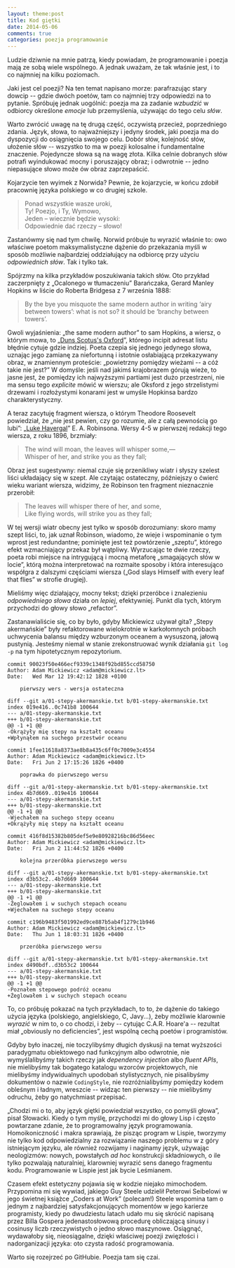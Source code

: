 ```yaml
---
layout: theme:post
title: Kod giętki
date: 2014-05-06
comments: true
categories: poezja programowanie
---
```


Ludzie dziwnie na mnie patrzą, kiedy powiadam, że programowanie i poezja mają ze sobą wiele wspólnego. A jednak uważam, że tak właśnie jest, i to co najmniej na kilku poziomach.

Jaki jest cel poezji? Na ten temat napisano morze: parafrazując stary dowcip -- gdzie dwóch poetów, tam co najmniej trzy odpowiedzi na to pytanie. Spróbuję jednak uogólnić: poezja ma za zadanie _wzbudzić_ w odbiorcy określone _emocje_ lub przemyślenia, używając do tego celu _słów_.

Warto zwrócić uwagę na tę drugą część, oczywistą przecież, poprzedniego zdania. Język, słowa, to najważniejszy i jedyny środek, jaki poezja ma do dyspozycji do osiągnięcia swojego celu. Dobór słów, kolejność słów, ułożenie słów -- wszystko to ma w poezji kolosalne i fundamentalne znaczenie. Pojedyncze słowa są na wagę złota. Kilka celnie dobranych słów potrafi wyindukować mocny i poruszający obraz; i odwrotnie -- jedno niepasujące słowo może ów obraz zaprzepaścić.

Kojarzycie ten wyimek z Norwida? Pewnie, że kojarzycie, w końcu zdobił pracownię języka polskiego w co drugiej szkole.

> Ponad wszystkie wasze uroki,<br>
> Ty! Poezjo, i Ty, Wymowo,<br>
> Jeden – wiecznie będzie wysoki:<br>
> Odpowiednie dać rzeczy – słowo!

Zastanówmy się nad tym chwilę. Norwid próbuje tu wyrazić właśnie to: owo właściwe poetom maksymalistyczne dążenie do przekazania myśli w sposób możliwie najbardziej oddziałujący na odbiorcę przy użyciu _odpowiednich słów_. Tak i tylko tak.

Spójrzmy na kilka przykładów poszukiwania takich słów. Oto przykład zaczerpnięty z „Ocalonego w tłumaczeniu” Barańczaka, Gerard Manley Hopkins w liście do Roberta Bridgesa z 7 września 1888:

> By the bye you misquote the same modern author in writing ‘airy between towers’: what is not so? it should be ‘branchy between towers’.

Gwoli wyjaśnienia: „the same modern author” to sam Hopkins, a wiersz, o którym mowa, to „[Duns Scotus's Oxford][1]”, którego incipit adresat listu błędnie cytuje gdzie indziej. Poeta czepia się jednego jedynego słowa, uznając jego zamianę za niefortunną i istotnie osłabiającą przekazywany obraz, w  znamiennym proteście: „powietrzny pomiędzy wieżami -- a cóż takie nie jest?” W domyśle: jeśli nad jakimś krajobrazem górują wieże, to jasne jest, że pomiędzy ich najwyższymi partiami jest dużo przestrzeni, nie ma sensu tego _explicite_ mówić w wierszu; ale Oksford z jego strzelistymi drzewami i rozłożystymi konarami jest w umyśle Hopkinsa bardzo charakterystyczny.

A teraz zacytuję fragment wiersza, o którym Theodore Roosevelt powiedział, że „nie jest pewien, czy go rozumie, ale z całą pewnością go lubi”: „[Luke Havergal][2]” E. A. Robinsona. Wersy 4-5 w pierwszej redakcji tego wiersza, z roku 1896, brzmiały:

> The wind will moan, the leaves will whisper some,— <br>
> Whisper of her, and strike you as they fall; <br>

Obraz jest sugestywny: niemal czuje się przenikliwy wiatr i  słyszy szelest liści układający się w szept. Ale czytając ostateczny, późniejszy o ćwierć wieku wariant wiersza, widzimy, że Robinson ten fragment nieznacznie przerobił:

> The leaves will whisper there of her, and some, <br>
> Like flying words, will strike you as they fall; <br>

W tej wersji wiatr obecny jest tylko w sposób dorozumiany: skoro mamy szept liści, to, jak uznał Robinson, wiadomo, że wieje i wspominanie o tym wprost jest redundantne; pominięte jest też powtórzenie „szeptu”, którego efekt wzmacniający przekaz był wątpliwy. Wyrzucając te dwie rzeczy, poeta robi miejsce na intrygującą i mocną metaforę „smagających słów w locie”, którą można interpretować na rozmaite sposoby i która interesująco współgra z dalszymi częściami wiersza („God slays Himself with every leaf that flies” w strofie drugiej).

Mieliśmy więc działający, mocny tekst; dzięki przeróbce i znalezieniu _odpowiedniego słowa_ działa on _lepiej_, efektywniej. Punkt dla tych, którym przychodzi do głowy słowo „refactor”.

Zastanawialiście się, co by było, gdyby Mickiewicz używał gita? „Stepy akermańskie” były refaktorowane wielokrotnie w karkołomnych próbach uchwycenia balansu między wzburzonym oceanem a wysuszoną, jałową pustynią. Jesteśmy niemal w stanie zrekonstruować wynik działania `git log -p` na tym hipotetycznym repozytorium.

```nohighlight
commit 90023f50e466ecf9339c1348f92bd855ccd58750
Author: Adam Mickiewicz <adam@mickiewicz.lt>
Date:   Wed Mar 12 19:42:12 1828 +0100

    pierwszy wers - wersja ostateczna

diff --git a/01-stepy-akermanskie.txt b/01-stepy-akermanskie.txt
index 019e416..0c741b8 100644
--- a/01-stepy-akermanskie.txt
+++ b/01-stepy-akermanskie.txt
@@ -1 +1 @@
-Okrążyły mię stepy na kształt oceanu
+Wpłynąłem na suchego przestwór oceanu

commit 1fee11618a8373ae8b8a435c6ff0c7009e3c4554
Author: Adam Mickiewicz <adam@mickiewicz.lt>
Date:   Fri Jun 2 17:15:26 1826 +0400

    poprawka do pierwszego wersu

diff --git a/01-stepy-akermanskie.txt b/01-stepy-akermanskie.txt
index 4b7d669..019e416 100644
--- a/01-stepy-akermanskie.txt
+++ b/01-stepy-akermanskie.txt
@@ -1 +1 @@
-Wjechałem na suchego stepy oceanu
+Okrążyły mię stepy na kształt oceanu

commit 416f8d15382b805def5e9e80928216bc86d56eec
Author: Adam Mickiewicz <adam@mickiewicz.lt>
Date:   Fri Jun 2 11:44:52 1826 +0400

    kolejna przeróbka pierwszego wersu

diff --git a/01-stepy-akermanskie.txt b/01-stepy-akermanskie.txt
index d3b53c2..4b7d669 100644
--- a/01-stepy-akermanskie.txt
+++ b/01-stepy-akermanskie.txt
@@ -1 +1 @@
-Żeglowałem i w suchych stepach oceanu
+Wjechałem na suchego stepy oceanu

commit c196b9483f501992ed9ce887b5ab4f1279c1b946
Author: Adam Mickiewicz <adam@mickiewicz.lt>
Date:   Thu Jun 1 18:03:31 1826 +0400

    przeróbka pierwszego wersu

diff --git a/01-stepy-akermanskie.txt b/01-stepy-akermanskie.txt
index d490bdf..d3b53c2 100644
--- a/01-stepy-akermanskie.txt
+++ b/01-stepy-akermanskie.txt
@@ -1 +1 @@
-Poznałem stepowego podróż oceanu
+Żeglowałem i w suchych stepach oceanu
```

To, co próbuję pokazać na tych przykładach, to to, że dążenie do takiego użycia języka (polskiego, angielskiego, C, Javy...), żeby możliwie klarownie _wyrazić_ w nim to, o co chodzi, i żeby -- cytując C.A.R. Hoare'a -- rezultat miał „obviously no deficiencies”, jest wspólną cechą poetów i programistów.

Gdyby było inaczej, nie toczylibyśmy długich dyskusji na temat wyższości paradygmatu obiektowego nad funkcyjnym albo odwrotnie, nie wymyślalibyśmy takich rzeczy jak _dependency injection_ albo _fluent APIs_, nie mielibyśmy tak bogatego katalogu wzorców projektowych, nie mielibyśmy indywidualnych upodobań stylistycznych, nie pisalibyśmy dokumentów o nazwie `CodingStyle`, nie rozróżnialibyśmy pomiędzy kodem obleśnym i ładnym, wreszcie -- widząc ten pierwszy -- nie mielibyśmy odruchu, żeby go natychmiast przepisać.

„Chodzi mi o to, aby język giętki powiedział wszystko, co pomyśli głowa”, pisał Słowacki. Kiedy o tym myślę, przychodzi mi do głowy Lisp i często powtarzane zdanie, że to programowalny język programowania. Homoikoniczność i makra sprawiają, że pisząc program w Lispie, tworzymy nie tylko kod odpowiedzialny za rozwiązanie naszego problemu w z góry istniejącym języku, ale również rozwijamy i naginamy język, używając neologizmów: nowych, powstałych _ad hoc_ konstrukcji składniowych, o ile tylko pozwalają naturalniej, klarowniej wyrazić sens danego fragmentu kodu. Programowanie w Lispie jest jak bycie Leśmianem.

Czasem efekt estetyczny pojawia się w kodzie niejako mimochodem. Przypomina mi się wywiad, jakiego Guy Steele udzielił Peterowi Seibelowi w jego świetnej książce „Coders at Work” (polecam!) Steele wspomina tam o jednym z najbardziej satysfakcjonujących momentów w jego karierze programisty, kiedy po dwudziestu latach udało mu się skrócić napisaną przez Billa Gospera jedenastosłowową procedurę obliczającą sinusy i cosinusy liczb rzeczywistych o jedno słowo maszynowe. Osiągnąć, wydawałoby się, nieosiągalne, dzięki właściwej poezji zwięzłości i nadorganizacji języka: oto czysta radość programowania.

Warto się rozejrzeć po GitHubie. Poezja tam się czai.

 [1]: http://www.bartleby.com/122/20.html
 [2]: http://www.poetryfoundation.org/poem/175762
